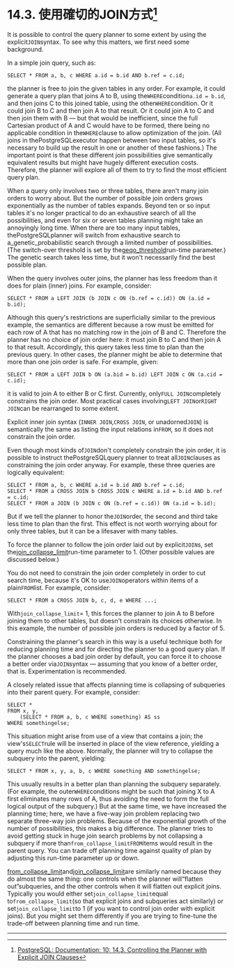 # 14.3. 使用確切的JOIN方式[^1]

It is possible to control the query planner to some extent by using the explicit`JOIN`syntax. To see why this matters, we first need some background.

In a simple join query, such as:

```
SELECT * FROM a, b, c WHERE a.id = b.id AND b.ref = c.id;

```

the planner is free to join the given tables in any order. For example, it could generate a query plan that joins A to B, using the`WHERE`condition`a.id = b.id`, and then joins C to this joined table, using the other`WHERE`condition. Or it could join B to C and then join A to that result. Or it could join A to C and then join them with B — but that would be inefficient, since the full Cartesian product of A and C would have to be formed, there being no applicable condition in the`WHERE`clause to allow optimization of the join. \(All joins in thePostgreSQLexecutor happen between two input tables, so it's necessary to build up the result in one or another of these fashions.\) The important point is that these different join possibilities give semantically equivalent results but might have hugely different execution costs. Therefore, the planner will explore all of them to try to find the most efficient query plan.

When a query only involves two or three tables, there aren't many join orders to worry about. But the number of possible join orders grows exponentially as the number of tables expands. Beyond ten or so input tables it's no longer practical to do an exhaustive search of all the possibilities, and even for six or seven tables planning might take an annoyingly long time. When there are too many input tables, thePostgreSQLplanner will switch from exhaustive search to a_genetic_probabilistic search through a limited number of possibilities. \(The switch-over threshold is set by the[geqo\_threshold](https://www.postgresql.org/docs/10/static/runtime-config-query.html#guc-geqo-threshold)run-time parameter.\) The genetic search takes less time, but it won't necessarily find the best possible plan.

When the query involves outer joins, the planner has less freedom than it does for plain \(inner\) joins. For example, consider:

```
SELECT * FROM a LEFT JOIN (b JOIN c ON (b.ref = c.id)) ON (a.id = b.id);

```

Although this query's restrictions are superficially similar to the previous example, the semantics are different because a row must be emitted for each row of A that has no matching row in the join of B and C. Therefore the planner has no choice of join order here: it must join B to C and then join A to that result. Accordingly, this query takes less time to plan than the previous query. In other cases, the planner might be able to determine that more than one join order is safe. For example, given:

```
SELECT * FROM a LEFT JOIN b ON (a.bid = b.id) LEFT JOIN c ON (a.cid = c.id);

```

it is valid to join A to either B or C first. Currently, only`FULL JOIN`completely constrains the join order. Most practical cases involving`LEFT JOIN`or`RIGHT JOIN`can be rearranged to some extent.

Explicit inner join syntax \(`INNER JOIN`,`CROSS JOIN`, or unadorned`JOIN`\) is semantically the same as listing the input relations in`FROM`, so it does not constrain the join order.

Even though most kinds of`JOIN`don't completely constrain the join order, it is possible to instruct thePostgreSQLquery planner to treat all`JOIN`clauses as constraining the join order anyway. For example, these three queries are logically equivalent:

```
SELECT * FROM a, b, c WHERE a.id = b.id AND b.ref = c.id;
SELECT * FROM a CROSS JOIN b CROSS JOIN c WHERE a.id = b.id AND b.ref = c.id;
SELECT * FROM a JOIN (b JOIN c ON (b.ref = c.id)) ON (a.id = b.id);

```

But if we tell the planner to honor the`JOIN`order, the second and third take less time to plan than the first. This effect is not worth worrying about for only three tables, but it can be a lifesaver with many tables.

To force the planner to follow the join order laid out by explicit`JOIN`s, set the[join\_collapse\_limit](https://www.postgresql.org/docs/10/static/runtime-config-query.html#guc-join-collapse-limit)run-time parameter to 1. \(Other possible values are discussed below.\)

You do not need to constrain the join order completely in order to cut search time, because it's OK to use`JOIN`operators within items of a plain`FROM`list. For example, consider:

```
SELECT * FROM a CROSS JOIN b, c, d, e WHERE ...;

```

With`join_collapse_limit`= 1, this forces the planner to join A to B before joining them to other tables, but doesn't constrain its choices otherwise. In this example, the number of possible join orders is reduced by a factor of 5.

Constraining the planner's search in this way is a useful technique both for reducing planning time and for directing the planner to a good query plan. If the planner chooses a bad join order by default, you can force it to choose a better order via`JOIN`syntax — assuming that you know of a better order, that is. Experimentation is recommended.

A closely related issue that affects planning time is collapsing of subqueries into their parent query. For example, consider:

```
SELECT *
FROM x, y,
    (SELECT * FROM a, b, c WHERE something) AS ss
WHERE somethingelse;

```

This situation might arise from use of a view that contains a join; the view's`SELECT`rule will be inserted in place of the view reference, yielding a query much like the above. Normally, the planner will try to collapse the subquery into the parent, yielding:

```
SELECT * FROM x, y, a, b, c WHERE something AND somethingelse;

```

This usually results in a better plan than planning the subquery separately. \(For example, the outer`WHERE`conditions might be such that joining X to A first eliminates many rows of A, thus avoiding the need to form the full logical output of the subquery.\) But at the same time, we have increased the planning time; here, we have a five-way join problem replacing two separate three-way join problems. Because of the exponential growth of the number of possibilities, this makes a big difference. The planner tries to avoid getting stuck in huge join search problems by not collapsing a subquery if more than`from_collapse_limitFROM`items would result in the parent query. You can trade off planning time against quality of plan by adjusting this run-time parameter up or down.

[from\_collapse\_limit](https://www.postgresql.org/docs/10/static/runtime-config-query.html#guc-from-collapse-limit)and[join\_collapse\_limit](https://www.postgresql.org/docs/10/static/runtime-config-query.html#guc-join-collapse-limit)are similarly named because they do almost the same thing: one controls when the planner will“flatten out”subqueries, and the other controls when it will flatten out explicit joins. Typically you would either set`join_collapse_limit`equal to`from_collapse_limit`\(so that explicit joins and subqueries act similarly\) or set`join_collapse_limit`to 1 \(if you want to control join order with explicit joins\). But you might set them differently if you are trying to fine-tune the trade-off between planning time and run time.

---



[^1]:  [PostgreSQL: Documentation: 10: 14.3. Controlling the Planner with Explicit JOIN Clauses](https://www.postgresql.org/docs/10/static/explicit-joins.html)

